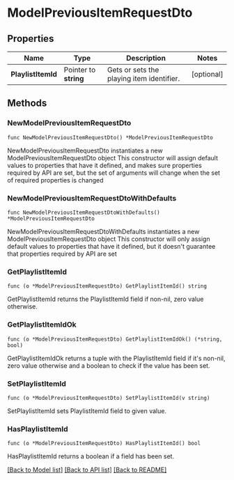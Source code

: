# ModelPreviousItemRequestDto

## Properties

Name | Type | Description | Notes
------------ | ------------- | ------------- | -------------
**PlaylistItemId** | Pointer to **string** | Gets or sets the playing item identifier. | [optional] 

## Methods

### NewModelPreviousItemRequestDto

`func NewModelPreviousItemRequestDto() *ModelPreviousItemRequestDto`

NewModelPreviousItemRequestDto instantiates a new ModelPreviousItemRequestDto object
This constructor will assign default values to properties that have it defined,
and makes sure properties required by API are set, but the set of arguments
will change when the set of required properties is changed

### NewModelPreviousItemRequestDtoWithDefaults

`func NewModelPreviousItemRequestDtoWithDefaults() *ModelPreviousItemRequestDto`

NewModelPreviousItemRequestDtoWithDefaults instantiates a new ModelPreviousItemRequestDto object
This constructor will only assign default values to properties that have it defined,
but it doesn't guarantee that properties required by API are set

### GetPlaylistItemId

`func (o *ModelPreviousItemRequestDto) GetPlaylistItemId() string`

GetPlaylistItemId returns the PlaylistItemId field if non-nil, zero value otherwise.

### GetPlaylistItemIdOk

`func (o *ModelPreviousItemRequestDto) GetPlaylistItemIdOk() (*string, bool)`

GetPlaylistItemIdOk returns a tuple with the PlaylistItemId field if it's non-nil, zero value otherwise
and a boolean to check if the value has been set.

### SetPlaylistItemId

`func (o *ModelPreviousItemRequestDto) SetPlaylistItemId(v string)`

SetPlaylistItemId sets PlaylistItemId field to given value.

### HasPlaylistItemId

`func (o *ModelPreviousItemRequestDto) HasPlaylistItemId() bool`

HasPlaylistItemId returns a boolean if a field has been set.


[[Back to Model list]](../README.md#documentation-for-models) [[Back to API list]](../README.md#documentation-for-api-endpoints) [[Back to README]](../README.md)


